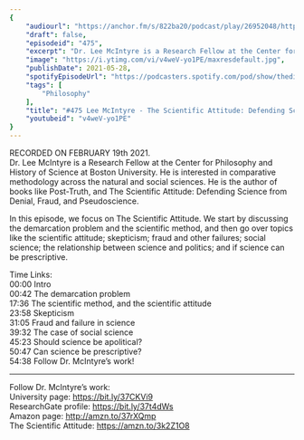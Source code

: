 ```yaml
---
{
	"audiourl": "https://anchor.fm/s/822ba20/podcast/play/26952048/https%3A%2F%2Fd3ctxlq1ktw2nl.cloudfront.net%2Fstaging%2F2021-1-19%2F5b50e817-83f9-a76e-8f61-64ed94d00b41.m4a",
	"draft": false,
	"episodeid": "475",
	"excerpt": "Dr. Lee McIntyre is a Research Fellow at the Center for Philosophy and History of Science at Boston University. He is interested in comparative methodology across the natural and social sciences. He is the author of books like Post-Truth, and The Scientific Attitude: Defending Science from Denial, Fraud, and Pseudoscience.",
	"image": "https://i.ytimg.com/vi/v4weV-yo1PE/maxresdefault.jpg",
	"publishDate": 2021-05-28,
	"spotifyEpisodeUrl": "https://podcasters.spotify.com/pod/show/thedissenter/episodes/475-Lee-McIntyre---The-Scientific-Attitude-Defending-Science-from-Denial--Fraud--and-Pseudoscience-eql0tg",
	"tags": [
		"Philosophy"
	],
	"title": "#475 Lee McIntyre - The Scientific Attitude: Defending Science from Denial, Fraud, and Pseudoscience",
	"youtubeid": "v4weV-yo1PE"
}
---
```

RECORDED ON FEBRUARY 19th 2021.  
Dr. Lee McIntyre is a Research Fellow at the Center for Philosophy and History of Science at Boston University. He is interested in comparative methodology across the natural and social sciences. He is the author of books like Post-Truth, and The Scientific Attitude: Defending Science from Denial, Fraud, and Pseudoscience.

In this episode, we focus on The Scientific Attitude. We start by discussing the demarcation problem and the scientific method, and then go over topics like the scientific attitude; skepticism; fraud and other failures; social science; the relationship between science and politics; and if science can be prescriptive.

Time Links:  
<time>00:00</time> Intro  
<time>00:42</time> The demarcation problem  
<time>17:36</time> The scientific method, and the scientific attitude  
<time>23:58</time> Skepticism  
<time>31:05</time> Fraud and failure in science  
<time>39:32</time> The case of social science  
<time>45:23</time> Should science be apolitical?  
<time>50:47</time> Can science be prescriptive?  
<time>54:38</time> Follow Dr. McIntyre’s work!

---

Follow Dr. McIntyre’s work:  
University page: https://bit.ly/37CKVi9  
ResearchGate profile: https://bit.ly/37t4dWs  
Amazon page: http://amzn.to/37rXQmp  
The Scientific Attitude: https://amzn.to/3k2Z1O8

